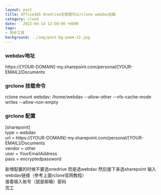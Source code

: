 ```yaml
---
layout: post
title: Office365 Onedrive无管理可以rclone webdav挂载
category: cloud
date:   2022-04-14 12:50:00 +0800
tags:
- 同步工具
background: ../img/post-bg-poem-12.jpg
---
```



### webdav地址<br>
https://[YOUR-DOMAIN]-my.sharepoint.com/personal/[YOUR-EMAIL]/Documents

### grclone 挂载命令<br>
rclone mount webdav: /home/webdav --allow-other --vfs-cache-mode writes --allow-non-empty

### grclone 配置<br>

[sharepoint]<br>
type = webdav<br>
url = https://[YOUR-DOMAIN]-my.sharepoint.com/personal/[YOUR-EMAIL]/Documents<br>
vendor = other<br>
user = YourEmailAddress<br>
pass = encryptedpassword<br>


新增配置的时候不要选onedrive  而是选webdav  然后接下来选sharepoint 输入webdav链接（参考上面rclone官网教程）<br>
接着输入账号（就是邮箱）密码<br>
完工